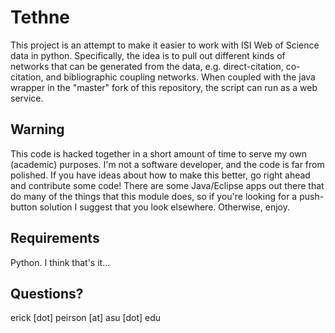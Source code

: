 # Tethne
This project is an attempt to make it easier to work with ISI Web of Science data in python. Specifically, the idea is to pull out different kinds of networks that can be generated from the data, e.g. direct-citation, co-citation, and bibliographic coupling networks. When coupled with the java wrapper in the "master" fork of this repository, the script can run as a web service.

## Warning
This code is hacked together in a short amount of time to serve my own (academic) purposes. I'm not a software developer, and the code is far from polished. If you have ideas about how to make this better, go right ahead and contribute some code! There are some Java/Eclipse apps out there that do many of the things that this module does, so if you're looking for a push-button solution I suggest that you look elsewhere. Otherwise, enjoy.

## Requirements
Python. I think that's it...

## Questions?
erick [dot] peirson [at] asu [dot] edu